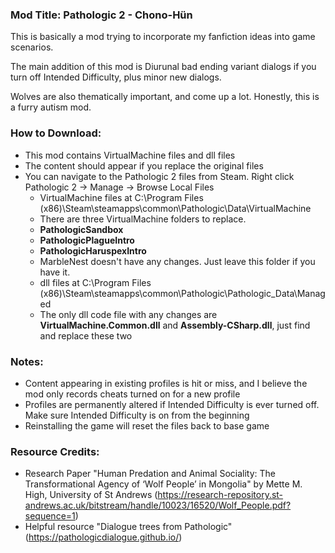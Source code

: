 ### Mod Title: Pathologic 2 - Chono-Hün

This is basically a mod trying to incorporate my fanfiction ideas into game scenarios.

The main addition of this mod is Diurunal bad ending variant dialogs if you turn off Intended Difficulty, plus minor new dialogs. 

Wolves are also thematically important, and come up a lot. Honestly, this is a furry autism mod.

### How to Download:
* This mod contains VirtualMachine files and dll files
* The content should appear if you replace the original files
* You can navigate to the Pathologic 2 files from Steam. Right click Pathologic 2 -> Manage -> Browse Local Files
  * VirtualMachine files at C:\Program Files (x86)\Steam\steamapps\common\Pathologic\Data\VirtualMachine
  * There are three VirtualMachine folders to replace.
   * **PathologicSandbox**
   * **PathologicPlagueIntro**
   * **PathologicHaruspexIntro**
   * MarbleNest doesn't have any changes. Just leave this folder if you have it.
  * dll files at C:\Program Files (x86)\Steam\steamapps\common\Pathologic\Pathologic_Data\Managed
  * The only dll code file with any changes are **VirtualMachine.Common.dll** and **Assembly-CSharp.dll**, just find and replace these two

### Notes:
* Content appearing in existing profiles is hit or miss, and I believe the mod only records cheats turned on for a new profile
* Profiles are permanently altered if Intended Difficulty is ever turned off. Make sure Intended Difficulty is on from the beginning
* Reinstalling the game will reset the files back to base game


### Resource Credits:
* Research Paper "Human Predation and Animal Sociality: The Transformational Agency of ‘Wolf People’ in Mongolia" by Mette M. High, University of St Andrews
(https://research-repository.st-andrews.ac.uk/bitstream/handle/10023/16520/Wolf_People.pdf?sequence=1)
* Helpful resource "Dialogue trees from Pathologic" (https://pathologicdialogue.github.io/)
